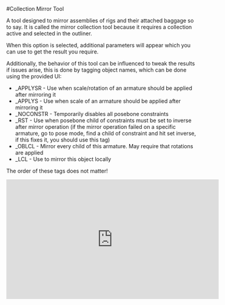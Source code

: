 #Collection Mirror Tool  
  
A tool designed to mirror assemblies of rigs and their attached baggage so to say. It is called the mirror collection tool because it requires a collection active and selected in the outliner.     
  
When this option is selected, additional parameters will appear which you can use to get the result you require.  

Additionally, the behavior of this tool can be influenced to tweak the results if issues arise, this is done by tagging object names, which can be done using the provided UI:

- _APPLYSR - Use when scale/rotation of an armature should be applied after mirroring it  
- _APPLYS - Use when scale of an armature should be applied after mirroring it  
- _NOCONSTR - Temporarily disables all posebone constraints  
- _RST - Use when posebone child of constraints must be set to inverse after mirror operation (if the mirror operation failed on a specific armature, go to pose mode, find a child of constraint and hit set inverse, if this fixes it, you should use this tag)  
- _OBLCL - Mirror every child of this armature. May require that rotations are applied  
- _LCL - Use to mirror this object locally  
  
The order of these tags does not matter!  

<iframe width="560" height="315" src="https://www.youtube.com/embed/3lA208YJRfw?si=9hg6YahYYOKQ0cbx" title="YouTube video player" frameborder="0" allow="accelerometer; autoplay; clipboard-write; encrypted-media; gyroscope; picture-in-picture; web-share" allowfullscreen></iframe>  
